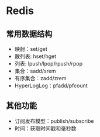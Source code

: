 # Redis

## 常用数据结构

- 映射：set/get
- 散列表: hset/hget
- 列表: lpush/lpop/rpush/rpop
- 集合：sadd/srem
- 有序集合：zadd/zrem
- HyperLogLog：pfadd/pfcount

## 其他功能

- 订阅发布模型：publish/subscribe
- 时间：获取时间戳和毫秒数